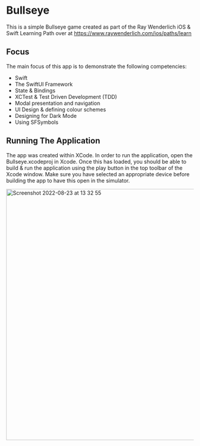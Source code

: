 # Bullseye
This is a simple Bullseye game created as part of the Ray Wenderlich iOS &amp; Swift Learning Path over at https://www.raywenderlich.com/ios/paths/learn

## Focus
The main focus of this app is to demonstrate the following competencies:
* Swift
* The SwiftUI Framework
* State & Bindings
* XCTest & Test Driven Development (TDD)
* Modal presentation and navigation
* UI Design & defining colour schemes
* Designing for Dark Mode
* Using SFSymbols

## Running The Application
The app was created within XCode. In order to run the application, open the Bullseye.xcodeproj in Xcode. Once this has loaded, you should be able to build & run the application using the play button in the top toolbar of the Xcode window. Make sure you have selected an appropriate device before building the app to have this open in the simulator.

<img width="675" alt="Screenshot 2022-08-23 at 13 32 55" src="https://user-images.githubusercontent.com/43548764/186158875-909b9bdb-1457-4487-b5a6-923638ec5959.png">
